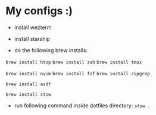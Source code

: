 # My configs :)

- install wezterm
- install starship

- do the following brew installs:

`brew install htop`
`brew install zsh`
`brew install tmux`

`brew install nvim`
`brew install fzf`
`brew install ripgrep`

`brew install asdf`

`brew install stow`

- run following command inside dotfiles directory: `stow .`
